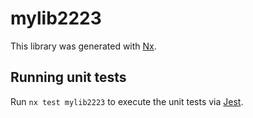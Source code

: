 # mylib2223

This library was generated with [Nx](https://nx.dev).

## Running unit tests

Run `nx test mylib2223` to execute the unit tests via [Jest](https://jestjs.io).
